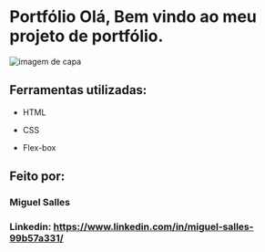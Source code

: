 

# Portfólio Olá, Bem vindo ao meu projeto de portfólio.

![imagem de capa](https://pasteboard.co/htMN2BYM2Asi.png)

## Ferramentas utilizadas:

* HTML

* CSS

* Flex-box

## Feito por:

### Miguel Salles

### Linkedin: https://www.linkedin.com/in/miguel-salles-99b57a331/
